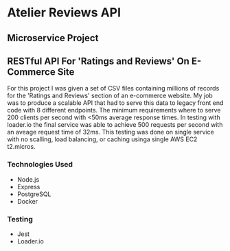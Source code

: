 # Atelier Reviews API

## Microservice Project

## RESTful API For 'Ratings and Reviews' On E-Commerce Site

For this project I was given a set of CSV files containing millions of records for the 'Ratings and Reviews' section of an e-commerce website. My job was to produce a scalable API that had to serve this data to legacy front end code with 8 different endpoints. The minimum requirements where to serve 200 clients per second with <50ms average response times. In testing with loader.io the final service was able to achieve 500 requests per second with an aveage request time of 32ms. This testing was done on single service with no scalling, load balancing, or caching usinga single AWS EC2 t2.micros.

### Technologies Used

- Node.js
- Express
- PostgreSQL
- Docker

### Testing

- Jest
- Loader.io
